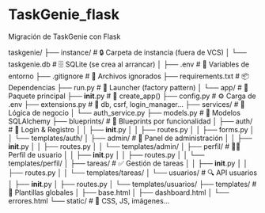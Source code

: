 # TaskGenie_flask
Migración de TaskGenie con Flask

taskgenie/
├── instance/                   # 🔒 Carpeta de instancia (fuera de VCS)
│   └── taskgenie.db            # 🗄️ SQLite (se crea al arrancar)
│
├── .env                        # 🔑 Variables de entorno
├── .gitignore                  # 🚫 Archivos ignorados
├── requirements.txt            # 📦 Dependencias
├── run.py                      # 🚀 Launcher (factory pattern)
│
└── app/                        # 🧩 Paquete principal
    ├── __init__.py             # 🍺 create_app()
    ├── config.py               # ⚙️ Carga de .env
    ├── extensions.py           # 🔌 db, csrf, login_manager…
    ├── services/               # 🔧 Lógica de negocio
    │   └── auth_service.py
    ├── models.py               # 📜 Modelos SQLAlchemy
    ├── blueprints/             # 📌 Blueprints por funcionalidad
    │   ├── auth/               # 🔑 Login & Registro
    │   │   ├── __init__.py
    │   │   ├── routes.py
    │   │   ├── forms.py
    │   │   └── templates/auth/
    │   ├── admin/              # 👑 Panel de administración
    │   │   ├── __init__.py
    │   │   ├── routes.py
    │   │   └── templates/admin/
    │   ├── perfil/             # 🧑‍💼 Perfil de usuario
    │   │   ├── __init__.py
    │   │   ├── routes.py
    │   │   └── templates/perfil/
    │   ├── tareas/             # ✅ Gestión de tareas
    │   │   ├── __init__.py
    │   │   ├── routes.py
    │   │   └── templates/tareas/
    │   └── usuarios/           # 🔍 API usuarios
    │       ├── __init__.py
    │       ├── routes.py
    │       └── templates/usuarios/
    ├── templates/              # 🎨 Plantillas globales
    │   ├── base.html
    │   ├── dashboard.html
    │   └── errores.html
    └── static/                 # 📁 CSS, JS, imágenes…

